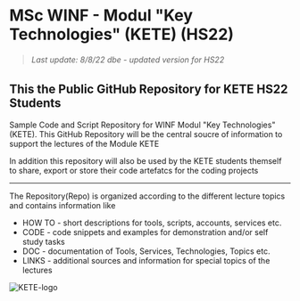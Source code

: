 MSc WINF - Modul "Key Technologies" (KETE) (HS22)
=================================================   
> ###### Last update: 8/8/22 dbe - updated version for HS22  

## This the Public GitHub Repository for KETE HS22 Students 

Sample Code and Script Repository for WINF Modul "Key Technologies" (KETE). This GitHub Repository will be the central soucre of information to support the lectures
of the Module KETE

In addition this repository will also be used by the KETE students themself to share, export or store their code artefatcs for the coding projects

---

The Repository(Repo) is organized according to the different lecture topics and contains information like
* HOW TO - short descriptions for tools, scripts, accounts, services etc.
* CODE - code snippets and examples for demonstration and/or self study tasks
* DOC - documentation of Tools, Services, Technologies, Topics etc.
* LINKS - additional sources and information for special topics of the lectures

![KETE-logo](https://user-images.githubusercontent.com/52699611/186684464-096ec839-7b3c-4bee-99c9-edd429408f67.png)






